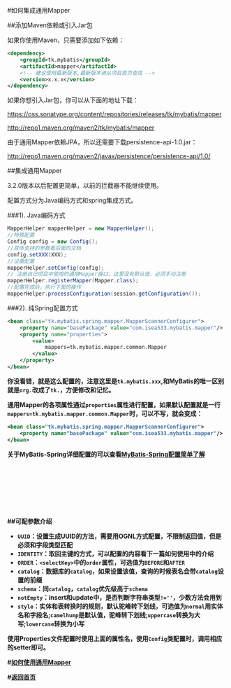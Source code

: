 #如何集成通用Mapper

##添加Maven依赖或引入Jar包

如果你使用Maven，只需要添加如下依赖：

```xml
<dependency>
    <groupId>tk.mybatis</groupId>
    <artifactId>mapper</artifactId>
    <!-- 建议使用最新版本,最新版本请从项目首页查找 -->
    <version>x.x.x</version>
</dependency>
```

如果你想引入Jar包，你可以从下面的地址下载：

https://oss.sonatype.org/content/repositories/releases/tk/mybatis/mapper

http://repo1.maven.org/maven2/tk/mybatis/mapper

由于通用Mapper依赖JPA，所以还需要下载persistence-api-1.0.jar：

http://repo1.maven.org/maven2/javax/persistence/persistence-api/1.0/

##集成通用Mapper

3.2.0版本以后配置更简单，以前的拦截器不能继续使用。

配置方式分为Java编码方式和spring集成方式。

###1). Java编码方式

```java
MapperHelper mapperHelper = new MapperHelper();
//特殊配置
Config config = new Config();
//具体支持的参数看后面的文档
config.setXXX(XXX);
//设置配置
mapperHelper.setConfig(config);
// 注册自己项目中使用的通用Mapper接口，这里没有默认值，必须手动注册
mapperHelper.registerMapper(Mapper.class);
//配置完成后，执行下面的操作
mapperHelper.processConfiguration(session.getConfiguration());
```

###2). 纯Spring配置方式

```xml
<bean class="tk.mybatis.spring.mapper.MapperScannerConfigurer">
    <property name="basePackage" value="com.isea533.mybatis.mapper"/>
    <property name="properties">
        <value>
            mappers=tk.mybatis.mapper.common.Mapper
        </value>
    </property>
</bean>
```

<b>你没看错，就是这么配置的，注意这里是`tk.mybatis.xxx`,和MyBatis的唯一区别就是`org.`改成了`tk.`，方便修改和记忆。

通用Mapper的各项属性通过`properties`属性进行配置，如果默认配置就是一行`mappers=tk.mybatis.mapper.common.Mapper`时，可以不写，就会变成：

```xml
<bean class="tk.mybatis.spring.mapper.MapperScannerConfigurer">
    <property name="basePackage" value="com.isea533.mybatis.mapper"/>
</bean>
```

关于MyBatis-Spring详细配置的可以查看[MyBatis-Spring配置简单了解](http://blog.csdn.net/isea533/article/details/45640319)

<br><br><br><br><br><br><br>
##可配参数介绍

* `UUID`：设置生成UUID的方法，需要用OGNL方式配置，不限制返回值，但是必须和字段类型匹配
* `IDENTITY`：取回主键的方式，可以配置的内容看下一篇如何使用中的介绍
* `ORDER`：`<selectKey>`中的`order`属性，可选值为`BEFORE`和`AFTER`
* `catalog`：数据库的`catalog`，如果设置该值，查询的时候表名会带`catalog`设置的前缀
* `schema`：同`catalog`，`catalog`优先级高于`schema`
* `notEmpty`：insert和update中，是否判断字符串类型`!=''`，少数方法会用到
* `style`：实体和表转换时的规则，默认驼峰转下划线，可选值为`normal`用实体名和字段名;`camelhump`是默认值，驼峰转下划线;`uppercase`转换为大写;`lowercase`转换为小写

使用Properties文件配置时使用上面的属性名，使用`Config`类配置时，调用相应的setter即可。

#[如何使用通用Mapper](http://git.oschina.net/free/Mapper/blob/master/wiki/mapper3/3.Use.md)

#[返回首页](http://git.oschina.net/free/Mapper)
